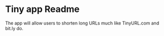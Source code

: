 # Tiny app Readme
The app will allow users to shorten long URLs much like TinyURL.com and bit.ly do.